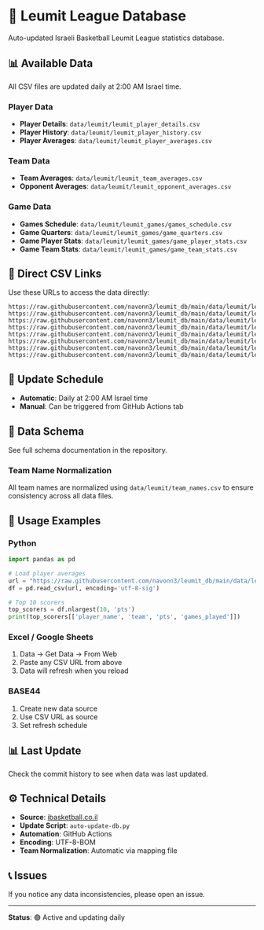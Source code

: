 # 🏀 Leumit League Database

Auto-updated Israeli Basketball Leumit League statistics database.

## 📊 Available Data

All CSV files are updated daily at 2:00 AM Israel time.

### Player Data
- **Player Details**: `data/leumit/leumit_player_details.csv`
- **Player History**: `data/leumit/leumit_player_history.csv`
- **Player Averages**: `data/leumit/leumit_player_averages.csv`

### Team Data
- **Team Averages**: `data/leumit/leumit_team_averages.csv`
- **Opponent Averages**: `data/leumit/leumit_opponent_averages.csv`

### Game Data
- **Games Schedule**: `data/leumit/leumit_games/games_schedule.csv`
- **Game Quarters**: `data/leumit/leumit_games/game_quarters.csv`
- **Game Player Stats**: `data/leumit/leumit_games/game_player_stats.csv`
- **Game Team Stats**: `data/leumit/leumit_games/game_team_stats.csv`

## 🔗 Direct CSV Links

Use these URLs to access the data directly:

```
https://raw.githubusercontent.com/navonn3/leumit_db/main/data/leumit/leumit_player_details.csv
https://raw.githubusercontent.com/navonn3/leumit_db/main/data/leumit/leumit_player_averages.csv
https://raw.githubusercontent.com/navonn3/leumit_db/main/data/leumit/leumit_team_averages.csv
https://raw.githubusercontent.com/navonn3/leumit_db/main/data/leumit/leumit_opponent_averages.csv
https://raw.githubusercontent.com/navonn3/leumit_db/main/data/leumit/leumit_games/games_schedule.csv
https://raw.githubusercontent.com/navonn3/leumit_db/main/data/leumit/leumit_games/game_quarters.csv
https://raw.githubusercontent.com/navonn3/leumit_db/main/data/leumit/leumit_games/game_player_stats.csv
https://raw.githubusercontent.com/navonn3/leumit_db/main/data/leumit/leumit_games/game_team_stats.csv
```

## 🔄 Update Schedule

- **Automatic**: Daily at 2:00 AM Israel time
- **Manual**: Can be triggered from GitHub Actions tab

## 📝 Data Schema

See full schema documentation in the repository.

### Team Name Normalization

All team names are normalized using `data/leumit/team_names.csv` to ensure consistency across all data files.

## 🚀 Usage Examples

### Python
```python
import pandas as pd

# Load player averages
url = "https://raw.githubusercontent.com/navonn3/leumit_db/main/data/leumit/leumit_player_averages.csv"
df = pd.read_csv(url, encoding='utf-8-sig')

# Top 10 scorers
top_scorers = df.nlargest(10, 'pts')
print(top_scorers[['player_name', 'team', 'pts', 'games_played']])
```

### Excel / Google Sheets
1. Data → Get Data → From Web
2. Paste any CSV URL from above
3. Data will refresh when you reload

### BASE44
1. Create new data source
2. Use CSV URL as source
3. Set refresh schedule

## 📊 Last Update

Check the commit history to see when data was last updated.

## ⚙️ Technical Details

- **Source**: [ibasketball.co.il](https://ibasketball.co.il)
- **Update Script**: `auto-update-db.py`
- **Automation**: GitHub Actions
- **Encoding**: UTF-8-BOM
- **Team Normalization**: Automatic via mapping file

## 📞 Issues

If you notice any data inconsistencies, please open an issue.

---

**Status**: 🟢 Active and updating daily

